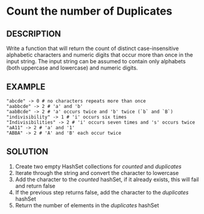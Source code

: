 # Count the number of Duplicates

## DESCRIPTION

Write a function that will return the count of distinct case-insensitive alphabetic characters and numeric digits that occur more than once in the input string. The input string can be assumed to contain only alphabets (both uppercase and lowercase) and numeric digits.

## EXAMPLE

````
"abcde" -> 0 # no characters repeats more than once
"aabbcde" -> 2 # 'a' and 'b'
"aabBcde" -> 2 # 'a' occurs twice and 'b' twice (`b` and `B`)
"indivisibility" -> 1 # 'i' occurs six times
"Indivisibilities" -> 2 # 'i' occurs seven times and 's' occurs twice
"aA11" -> 2 # 'a' and '1'
"ABBA" -> 2 # 'A' and 'B' each occur twice
````

## SOLUTION

1. Create two empty HashSet collections for *counted* and *duplicates*
2. Iterate through the string and convert the character to lowercase
3. Add the character to the *counted* hashSet, if it already exists, this will fail and return false
4. If the previous step returns false, add the character to the *duplicates* hashSet
5. Return the number of elements in the *duplicates* hashSet
